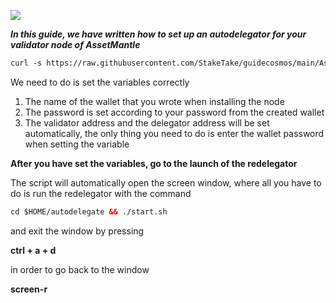 ![](https://i.yapx.ru/RTuEU.jpg)

___In this guide, we have written how to set up an autodelegator for your validator node of AssetMantle___

```html
curl -s https://raw.githubusercontent.com/StakeTake/guidecosmos/main/AssetMantle/mantle-1/autodelegator/autodelegator > autodelegator.sh && chmod +x autodelegator.sh && ./autodelegator.sh
```

We need to do is set the variables correctly

1. The name of the wallet that you wrote when installing the node
2. The password is set according to your password from the created wallet
3. The validator address and the delegator address will be set automatically, the only thing you need to do is enter the wallet password when setting the variable

**After you have set the variables, go to the launch of the redelegator**

The script will automatically open the screen window, where all you have to do is run the redelegator with the command
```html
cd $HOME/autodelegate && ./start.sh
```
and exit the window by pressing

__ctrl + a + d__

in order to go back to the window

__screen-r__
